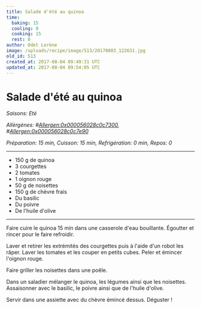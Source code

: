 ```yaml
---
title: Salade d'été au quinoa
time:
  baking: 15
  cooling: 0
  cooking: 15
  rest: 0
author: Odet Lorène
image: /uploads/recipe/image/513/20170803_122631.jpg
old_id: 513
created_at: 2017-08-04 09:49:31 UTC
updated_at: 2017-08-04 09:54:05 UTC
---
```


# Salade d'été au quinoa



*Saisons: Eté*

*Allèrgènes: #<Allergen:0x000056028c0c7300>, #<Allergen:0x000056028c0c7e90>*

*Préparation: 15 min, Cuisson: 15 min, Refrigération: 0 min, Repos: 0*

---

- 150 g de quinoa
- 3 courgettes
- 2 tomates
- 1 oignon rouge
- 50 g de noisettes
- 150 g de chèvre frais
- Du basilic
- Du poivre
- De l'huile d'olive

---

Faire cuire le quinoa 15 min dans une casserole d'eau bouillante. Égoutter et rincer pour le faire refroidir.

Laver et retirer les extrémités des courgettes puis à l'aide d'un robot les râper. Laver les tomates et les couper en petits cubes. Peler et émincer l'oignon rouge.

Faire griller les noisettes dans une poêle.

Dans un saladier mélanger le quinoa, les légumes ainsi que les noisettes. Assaisonner avec le basilic, le poivre ainsi que de l'huile d'olive.

Servir dans une assiette avec du chèvre émincé dessus. Déguster !
